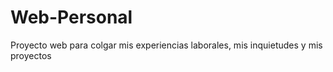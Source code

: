 # Web-Personal
Proyecto web para colgar mis experiencias laborales, mis inquietudes y mis proyectos

